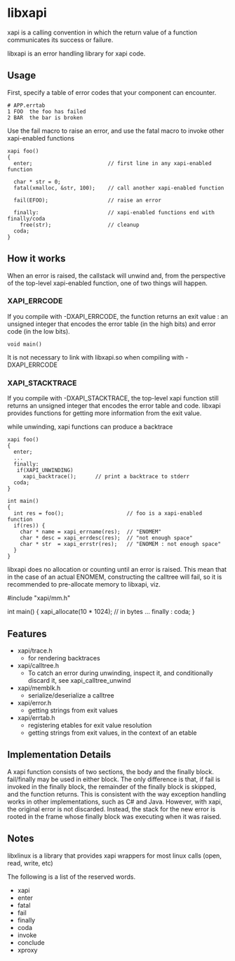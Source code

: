 # libxapi

xapi is a calling convention in which the return value of a function communicates
its success or failure.

libxapi is an error handling library for xapi code.

## Usage

First, specify a table of error codes that your component can encounter.

    # APP.errtab
    1 FOO  the foo has failed
    2 BAR  the bar is broken

Use the fail macro to raise an error, and use the fatal macro to invoke other
xapi-enabled functions

    xapi foo()
    {
      enter;                        // first line in any xapi-enabled function

      char * str = 0;
      fatal(xmalloc, &str, 100);    // call another xapi-enabled function
    
      fail(EFOO);                   // raise an error
    
      finally:                      // xapi-enabled functions end with finally/coda
        free(str);                  // cleanup
      coda;
    }

## How it works

When an error is raised, the callstack will unwind and, from the perspective of
the top-level xapi-enabled function, one of two things will happen.

### XAPI_ERRCODE

If you compile with -DXAPI_ERRCODE, the function returns an exit value : an unsigned
integer that encodes the error table (in the high bits) and error code (in the low bits).

    void main()

It is not necessary to link with libxapi.so when compiling with -DXAPI_ERRCODE

### XAPI_STACKTRACE

If you compile with -DXAPI_STACKTRACE, the top-level xapi function still returns an
unsigned integer that encodes the error table and code. libxapi provides functions
for getting more information from the exit value.

while unwinding, xapi functions can produce a backtrace

    xapi foo()
    {
      enter;
      ...
      finally:
       if(XAPI_UNWINDING)
         xapi_backtrace();      // print a backtrace to stderr
      coda;
    }

    int main()
    {
      int res = foo();                    // foo is a xapi-enabled function
      if(res)) {
        char * name = xapi_errname(res);  // "ENOMEM"
        char * desc = xapi_errdesc(res);  // "not enough space"
        char * str  = xapi_errstr(res);   // "ENOMEM : not enough space"
      }
    }

libxapi does no allocation or counting until an error is raised. This mean that
in the case of an actual ENOMEM, constructing the calltree will fail, so it is
recommended to pre-allocate memory to libxapi, viz.

 #include "xapi/mm.h"

 int main() {
   xapi_allocate(10 * 1024);     // in bytes
   ...
   finally : coda;
 }

## Features

* xapi/trace.h
  * for rendering backtraces
* xapi/calltree.h
  * To catch an error during unwinding, inspect it, and conditionally discard it, see xapi_calltree_unwind
* xapi/memblk.h
  * serialize/deserialize a calltree
* xapi/error.h
  * getting strings from exit values
* xapi/errtab.h
  * registering etables for exit value resolution
  * getting strings from exit values, in the context of an etable

## Implementation Details

A xapi function consists of two sections, the body and the finally block. fail/finally may be used
in either block. The only difference is that, if fail is invoked in the finally block, the remainder
of the finally block is skipped, and the function returns. This is consistent with the way exception
handling works in other implementations, such as C# and Java. However, with xapi, the original
error is not discarded. Instead, the stack for the new error is rooted in the frame whose finally
block was executing when it was raised.

## Notes

libxlinux is a library that provides xapi wrappers for most linux calls (open, read, write, etc)

The following is a list of the reserved words.

* xapi
* enter
* fatal
* fail
* finally
* coda
* invoke
* conclude
* xproxy
